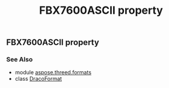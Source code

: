 ﻿---
title: FBX7600ASCII property
second_title: Aspose.3D for Python via .NET API References
description: 
type: docs
weight: 260
url: /python-net/aspose.threed.formats/dracoformat/fbx7600ascii/
is_root: false
---

## FBX7600ASCII property


### See Also
* module [aspose.threed.formats](../../)
* class [DracoFormat](/3d/python-net/aspose.threed.formats/dracoformat)
